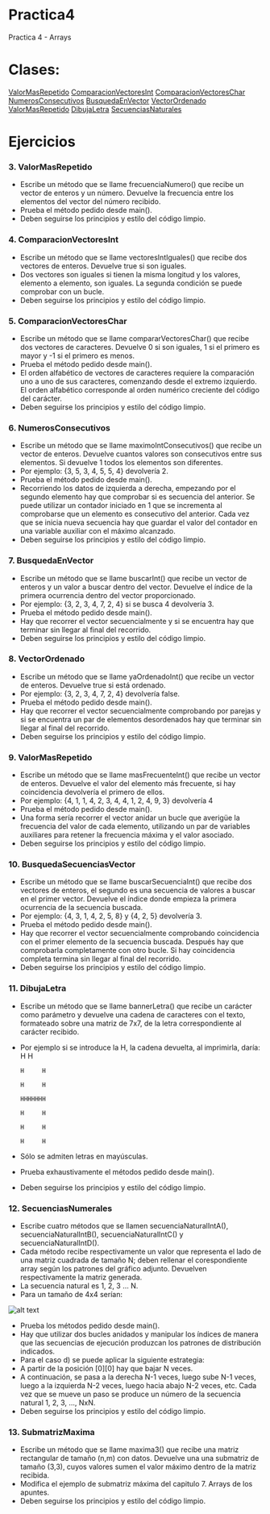 # Practica4
Practica 4 - Arrays

# Clases:

[ValorMasRepetido](https://github.com/DAM1Ignacio/Practica4#3-valormasrepetido)
[ComparacionVectoresInt](https://github.com/DAM1Ignacio/Practica4#4-comparacionvectoresint)
[ComparacionVectoresChar](https://github.com/DAM1Ignacio/Practica4#5-comparacionvectoreschar)
[NumerosConsecutivos](https://github.com/DAM1Ignacio/Practica4#6-numerosconsecutivos)
[BusquedaEnVector](https://github.com/DAM1Ignacio/Practica4#7-busquedaenvector)
[VectorOrdenado](https://github.com/DAM1Ignacio/Practica4#8-vectorordenado)
[ValorMasRepetido](https://github.com/DAM1Ignacio/Practica4#9-valormasrepetido)
[DibujaLetra](https://github.com/DAM1Ignacio/Practica4#10-dibujaletra)
[SecuenciasNaturales](https://github.com/DAM1Ignacio/Practica4#11-secuenciasnaturales)


# Ejercicios
### 3. ValorMasRepetido
  - Escribe un método que se llame frecuenciaNumero() que recibe un vector de enteros y un número. Devuelve la frecuencia entre los elementos del vector del número recibido.
  - Prueba el método pedido desde main().
  - Deben seguirse los principios y estilo del código limpio.
    
### 4. ComparacionVectoresInt
  - Escribe un método que se llame vectoresIntIguales() que recibe dos vectores de enteros. Devuelve true si son iguales.
  - Dos vectores son iguales si tienen la misma longitud y los valores, elemento a elemento, son iguales. La segunda condición se puede comprobar con un bucle.
  - Deben seguirse los principios y estilo del código limpio.
### 5. ComparacionVectoresChar
  - Escribe un método que se llame compararVectoresChar() que recibe dos vectores de caracteres. Devuelve 0 si son iguales, 1 si el primero es mayor y -1 si el primero es menos.
  - Prueba el método pedido desde main().
  - El orden alfabético de vectores de caracteres requiere la comparación uno a uno de sus caracteres, comenzando desde el extremo izquierdo. El orden alfabético corresponde al orden numérico creciente del código del carácter.
  - Deben seguirse los principios y estilo del código limpio.
### 6. NumerosConsecutivos
  - Escribe un método que se llame maximoIntConsecutivos() que recibe un vector de enteros. Devuelve cuantos valores son consecutivos entre sus elementos. Si devuelve 1 todos los elementos son diferentes.
  - Por ejemplo: {3, 5, 3, 4, 5, 5, 4} devolvería 2.
  - Prueba el método pedido desde main().
  - Recorriendo los datos de izquierda a derecha, empezando por el segundo elemento hay que comprobar si es secuencia del anterior. Se puede utilizar un contador iniciado en 1 que se incrementa al comprobarse que un elemento es consecutivo del anterior. Cada vez que se inicia nueva secuencia hay que guardar el valor del contador en una variable auxiliar con el máximo alcanzado.
  - Deben seguirse los principios y estilo del código limpio.
### 7. BusquedaEnVector
  - Escribe un método que se llame buscarInt() que recibe un vector de enteros y un valor a buscar dentro del vector. Devuelve el índice de la primera ocurrencia dentro del vector proporcionado.
  - Por ejemplo: {3, 2, 3, 4, 7, 2, 4} si se busca 4 devolvería 3.
  - Prueba el método pedido desde main().
  - Hay que recorrer el vector secuencialmente y si se encuentra hay que terminar sin llegar al final del recorrido.
  - Deben seguirse los principios y estilo del código limpio.
### 8. VectorOrdenado
  - Escribe un método que se llame yaOrdenadoInt() que recibe un vector de enteros. Devuelve true si está ordenado.
  - Por ejemplo: {3, 2, 3, 4, 7, 2, 4} devolvería false.
  - Prueba el método pedido desde main().
  - Hay que recorrer el vector secuencialmente comprobando por parejas y si se encuentra un par de elementos desordenados hay que terminar sin llegar al final del recorrido.
  - Deben seguirse los principios y estilo del código limpio.
### 9. ValorMasRepetido
  - Escribe un método que se llame masFrecuenteInt() que recibe un vector de enteros. Devuelve el valor del elemento más frecuente, si hay coincidencia devolvería el primero de ellos.
  - Por ejemplo: {4, 1, 1, 4, 2, 3, 4, 4, 1, 2, 4, 9, 3} devolvería 4
  - Prueba el método pedido desde main().
  - Una forma sería recorrer el vector anidar un bucle que averigüe la frecuencia del valor de cada elemento, utilizando un par de variables auxiliares para retener la frecuencia máxima y el valor asociado.
  - Deben seguirse los principios y estilo del código limpio.
### 10. BusquedaSecuenciasVector
  - Escribe un método que se llame buscarSecuenciaInt() que recibe dos vectores de enteros, el segundo es una secuencia de valores a buscar en el primer vector. Devuelve el índice donde empieza la primera ocurrencia de la secuencia buscada.
  - Por ejemplo: {4, 3, 1, 4, 2, 5, 8} y {4, 2, 5} devolvería 3.
  - Prueba el método pedido desde main().
  - Hay que recorrer el vector secuencialmente comprobando coincidencia con el primer elemento de la secuencia buscada. Después hay que comprobarla completamente con otro bucle. Si hay coincidencia completa termina sin llegar al final del recorrido.
  - Deben seguirse los principios y estilo del código limpio.
### 11. DibujaLetra
  - Escribe un método que se llame bannerLetra() que recibe un carácter como parámetro y devuelve una cadena de caracteres con el texto, formateado sobre una matriz de 7x7, de la letra correspondiente al carácter recibido.
  - Por ejemplo si se introduce la H, la cadena devuelta, al imprimirla, daría:
        H     H

        H     H

        H     H
 
        HHHHHHH
 
        H     H     
 
        H     H

        H     H

  - Sólo se admiten letras en mayúsculas.
  - Prueba exhaustivamente el métodos pedido desde main().
  - Deben seguirse los principios y estilo del código limpio.
### 12. SecuenciasNumerales
  - Escribe cuatro métodos que se llamen secuenciaNaturalIntA(), secuenciaNaturalIntB(), secuenciaNaturalIntC() y secuenciaNaturalIntD().
  - Cada método recibe respectivamente un valor que representa el lado de una matriz cuadrada de tamaño N; deben rellenar el corespondiente array según los patrones del gráfico adjunto. Devuelven respectivamente la matriz generada.
  - La secuencia natural es 1, 2, 3 ... N.
  - Para un tamaño de 4x4 serían:
  
  ![alt text](http://i.imgur.com/RYjfYT9.png)

  - Prueba los métodos pedido desde main().
  - Hay que utilizar dos bucles anidados y manipular los índices de manera que las secuencias de ejecución produzcan los patrones de distribución indicados.
  - Para el caso d) se puede aplicar la siguiente estrategia:
  - A partir de la posición [0][0] hay que bajar N veces.
  - A continuación, se pasa a la derecha N-1 veces, luego sube N-1 veces, luego a la izquierda N-2 veces, luego hacia abajo N-2 veces, etc. Cada vez que se mueve un paso se produce un número de la secuencia natural 1, 2, 3, ..., NxN.
  - Deben seguirse los principios y estilo del código limpio.
### 13. SubmatrizMaxima
	
  - Escribe un método que se llame maxima3() que recibe una matriz rectangular de tamaño (n,m) con datos. Devuelve una una submatriz de tamaño (3,3), cuyos valores sumen el valor máximo dentro de la matriz recibida.
  - Modifica el ejemplo de submatriz máxima del capitulo 7. Arrays de los apuntes.
  - Deben seguirse los principios y estilo del código limpio.
